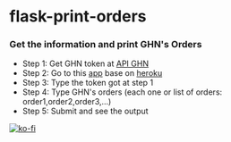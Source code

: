 # flask-print-orders
### Get the information and print GHN's Orders
 * Step 1: Get GHN token at [API GHN](https://api.ghn.vn/home)
 * Step 2: Go to this [app](https://flaskorders.herokuapp.com/) base on [heroku](https://dashboard.heroku.com/apps)
 * Step 3: Type the token got at step 1
 * Step 4: Type GHN's orders (each one or list of orders: order1,order2,order3,...)
 * Step 5: Submit and see the output

[![ko-fi](https://www.ko-fi.com/img/githubbutton_sm.svg)](https://ko-fi.com/W7W018YS7)
